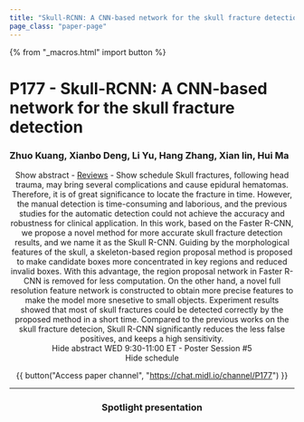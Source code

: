 ```yaml
---
title: "Skull-RCNN: A CNN-based network for the skull fracture detection"
page_class: "paper-page"
---
```


{% from "_macros.html" import button %}

# P177 - Skull-RCNN: A CNN-based network for the skull fracture detection


### Zhuo Kuang, Xianbo Deng, Li Yu, Hang Zhang, Xian lin, Hui Ma

<center><a class="toggle_visibility" data-selector=".paper_abstract" data-level="3">Show abstract</a>
        - <a href="https://openreview.net/forum?id=BUQyqaRhNH">Reviews</a>
        - <a class="toggle_visibility" data-selector=".paper_qa" data-level="3">Show schedule</a>

<span class="paper_abstract">
        Skull fractures, following head trauma, may bring several complications and cause epidural hematomas. Therefore, it is of great significance to locate the fracture in time. However, the manual detection is time-consuming and laborious, and the previous studies for the automatic detection could not achieve the accuracy and robustness for clinical application. In this work, based on the Faster R-CNN, we propose a novel method for more accurate skull fracture detection results, and we name it as the Skull R-CNN. Guiding by the morphological features of the skull, a skeleton-based region proposal method is proposed to make candidate boxes more concentrated in key regions and reduced invalid boxes. With this advantage, the region proposal network in Faster R-CNN is removed for less computation. On the other hand, a novel full resolution feature network is constructed to obtain more precise features to make the model more snesetive to small objects. Experiment results showed that most of skull fractures could be detected correctly by the proposed method in a short time. Compared to the previous works on the skull fracture detecion, Skull R-CNN significantly reduces the less false positives, and keeps a high sensitivity.
        <span class="actions">
  <br/>
  <a class="toggle_visibility" data-level="2">Hide abstract</a></span>
</span>

<span class="paper_qa">
        WED 9:30-11:00 ET - Poster Session #5
        <br/>
        <span class="actions"><a class="toggle_visibility" data-level="2">Hide schedule</a></span>
</span>

{{ button("Access paper channel", "https://chat.midl.io/channel/P177") }}

---

### Spotlight presentation

